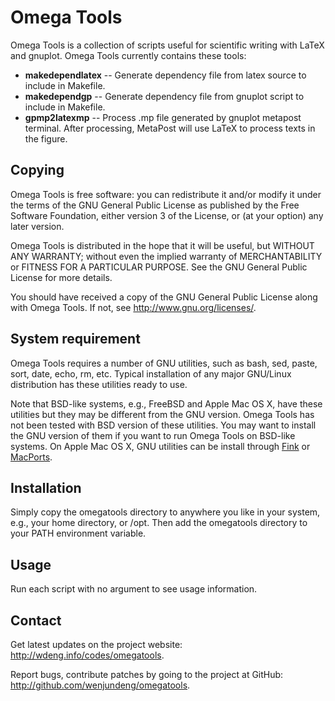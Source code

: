 Omega Tools
===========

Omega Tools is a collection of scripts useful for scientific writing with LaTeX
and gnuplot.  Omega Tools currently contains these tools:

+ **makedependlatex** -- Generate dependency file from latex source to include
in Makefile.
+ **makedependgp** -- Generate dependency file from gnuplot script to include
in Makefile.
+ **gpmp2latexmp** -- Process .mp file generated by gnuplot metapost terminal.
After processing, MetaPost will use LaTeX to process texts in the figure.

Copying
-------

Omega Tools is free software: you can redistribute it and/or modify
it under the terms of the GNU General Public License as published by
the Free Software Foundation, either version 3 of the License, or
(at your option) any later version.

Omega Tools is distributed in the hope that it will be useful,
but WITHOUT ANY WARRANTY; without even the implied warranty of
MERCHANTABILITY or FITNESS FOR A PARTICULAR PURPOSE.  See the
GNU General Public License for more details.

You should have received a copy of the GNU General Public License
along with Omega Tools.  If not, see <http://www.gnu.org/licenses/>.

System requirement
------------------

Omega Tools requires a number of GNU utilities, such as bash, sed, paste, sort,
date, echo, rm, etc.  Typical installation of any major GNU/Linux distribution
has these utilities ready to use.

Note that BSD-like systems, e.g., FreeBSD and Apple Mac OS X, have these
utilities but they may be different from the GNU version.  Omega Tools has not
been tested with BSD version of these utilities.  You may want to install the
GNU version of them if you want to run Omega Tools on BSD-like systems.  On
Apple Mac OS X, GNU utilities can be install through
[Fink](http://www.finkproject.org/) or [MacPorts](http://www.macports.org/).

Installation
------------

Simply copy the omegatools directory to anywhere you like in your system, e.g.,
your home directory, or /opt.  Then add the omegatools directory to your PATH
environment variable.

Usage
-----

Run each script with no argument to see usage information.

Contact
-------

Get latest updates on the project website:
<http://wdeng.info/codes/omegatools>.

Report bugs, contribute patches by going to the project at GitHub:
<http://github.com/wenjundeng/omegatools>.

